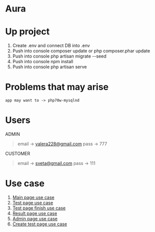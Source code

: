 # Aura

# Up project  
   1. Create .env and connect DB into .env
   2. Push into console composer update or php composer.phar update
   3. Push into console php artisan migrate --seed
   4. Push into console npm install
   5. Push into console php artisan serve
   
# Problems that may arise
    app may want to -> php70w-mysqlnd

# Users

   ADMIN
    
   > email -> valera228@gmail.com 
   > pass -> 777
    
   CUSTOMER
   
   > email -> sveta@gmail.com 
   > pass -> 111

# Use case
   1. [Main page use case](http://joxi.ru/Vm6zYW9Tx5nqam)
   2. [Test page use case](http://joxi.ru/MAjJ5XbHvgyGEA)
   3. [Test page finish use case](http://joxi.ru/krD4Qyjc0on6pr)
   4. [Result page use case](http://joxi.ru/bmodK70UM5bvP2)
   5. [Admin page use case](http://joxi.ru/GrqKaNvUNEMEZ2)
   6. [Create test page use case](http://joxi.ru/YmEY579uZoXkLm)